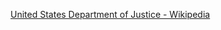 ﻿[United States Department of Justice - Wikipedia](https://en.wikipedia.org/wiki/United_States_Department_of_Justice)